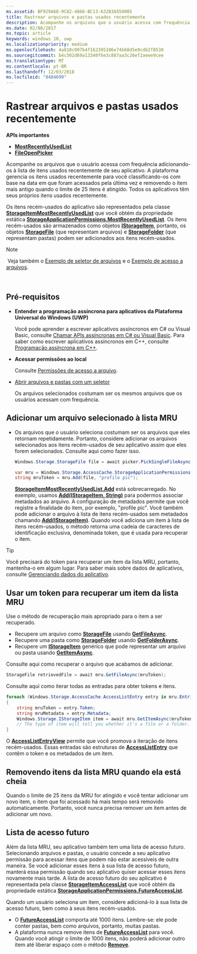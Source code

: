 ```yaml
---
ms.assetid: BF929A68-9C82-4866-BC13-A32B3A550005
title: Rastrear arquivos e pastas usados recentemente
description: Acompanhe os arquivos que o usuário acessa com frequência adicionando-os à lista de itens usados recentemente de seu aplicativo.
ms.date: 02/08/2017
ms.topic: article
keywords: windows 10, uwp
ms.localizationpriority: medium
ms.openlocfilehash: 4a810c097b4f162395106e74b68d5e9cdb2f8538
ms.sourcegitcommit: b4c502d69a13340f6e3c887aa3c26ef2aeee9cee
ms.translationtype: MT
ms.contentlocale: pt-BR
ms.lasthandoff: 12/03/2018
ms.locfileid: "8484699"
---
```

# <a name="track-recently-used-files-and-folders"></a>Rastrear arquivos e pastas usados recentemente

**APIs importantes**

- [**MostRecentlyUsedList**](https://msdn.microsoft.com/library/windows/apps/br207458)
- [**FileOpenPicker**](https://msdn.microsoft.com/library/windows/apps/hh738369)

Acompanhe os arquivos que o usuário acessa com frequência adicionando-os à lista de itens usados recentemente de seu aplicativo. A plataforma gerencia os itens usados recentemente para você classificando-os com base na data em que foram acessados pela última vez e removendo o item mais antigo quando o limite de 25 itens é atingido. Todos os aplicativos têm seus próprios itens usados recentemente.

Os itens recém-usados do aplicativo são representados pela classe [**StorageItemMostRecentlyUsedList**](https://msdn.microsoft.com/library/windows/apps/br207475) que você obtém da propriedade estática [**StorageApplicationPermissions.MostRecentlyUsedList**](https://msdn.microsoft.com/library/windows/apps/br207458). Os itens recém-usados são armazenados como objetos [**IStorageItem**](https://msdn.microsoft.com/library/windows/apps/br227129), portanto, os objetos [**StorageFile**](https://msdn.microsoft.com/library/windows/apps/br227171) (que representam arquivos) e [**StorageFolder**](https://msdn.microsoft.com/library/windows/apps/br227230) (que representam pastas) podem ser adicionados aos itens recém-usados.

> [!NOTE]
> Veja também o [Exemplo de seletor de arquivos](http://go.microsoft.com/fwlink/p/?linkid=619994) e o [Exemplo de acesso a arquivos](http://go.microsoft.com/fwlink/p/?linkid=619995).

 

## <a name="prerequisites"></a>Pré-requisitos

-   **Entender a programação assíncrona para aplicativos da Plataforma Universal do Windows (UWP)**

    Você pode aprender a escrever aplicativos assíncronos em C# ou Visual Basic, consulte [Chamar APIs assíncronas em C# ou Visual Basic](https://msdn.microsoft.com/library/windows/apps/mt187337). Para saber como escrever aplicativos assíncronos em C++, consulte [Programação assíncrona em C++](https://msdn.microsoft.com/library/windows/apps/mt187334).

-   **Acessar permissões ao local**

    Consulte [Permissões de acesso a arquivo](file-access-permissions.md).

-   [Abrir arquivos e pastas com um seletor](quickstart-using-file-and-folder-pickers.md)

    Os arquivos selecionados costumam ser os mesmos arquivos que os usuários acessam com frequência.

 ## <a name="add-a-picked-file-to-the-mru"></a>Adicionar um arquivo selecionado à lista MRU

-   Os arquivos que o usuário seleciona costumam ser os arquivos que eles retornam repetidamente. Portanto, considere adicionar os arquivos selecionados aos itens recém-usados de seu aplicativo assim que eles forem selecionados. Consulte aqui como fazer isso.

    ```cs
    Windows.Storage.StorageFile file = await picker.PickSingleFileAsync();

    var mru = Windows.Storage.AccessCache.StorageApplicationPermissions.MostRecentlyUsedList;
    string mruToken = mru.Add(file, "profile pic");
    ```

    [**StorageItemMostRecentlyUsedList.Add**](https://msdn.microsoft.com/library/windows/apps/br207476) está sobrecarregado. No exemplo, usamos [**Add(IStorageItem, String)**](https://msdn.microsoft.com/library/windows/apps/br207481) para podermos associar metadados ao arquivo. A configuração de metadados permite que você registre a finalidade do item, por exemplo, "profile pic". Você também pode adicionar o arquivo à lista de itens recém-usados sem metadados chamando [**Add(IStorageItem)**](https://msdn.microsoft.com/library/windows/apps/br207480). Quando você adiciona um item à lista de itens recém-usados, o método retorna uma cadeia de caracteres de identificação exclusiva, denominada token, que é usada para recuperar o item.

> [!TIP]
> Você precisará do token para recuperar um item da lista MRU, portanto, mantenha-o em algum lugar. Para saber mais sobre dados de aplicativos, consulte [Gerenciando dados do aplicativo](https://msdn.microsoft.com/library/windows/apps/hh465109).

## <a name="use-a-token-to-retrieve-an-item-from-the-mru"></a>Usar um token para recuperar um item da lista MRU

Use o método de recuperação mais apropriado para o item a ser recuperado.

-   Recupere um arquivo como [**StorageFile**](https://msdn.microsoft.com/library/windows/apps/br227171) usando [**GetFileAsync**](https://msdn.microsoft.com/library/windows/apps/br207486).
-   Recupere uma pasta como [**StorageFolder**](https://msdn.microsoft.com/library/windows/apps/br227230) usando [**GetFolderAsync**](https://msdn.microsoft.com/library/windows/apps/br207489).
-   Recupere um [**IStorageItem**](https://msdn.microsoft.com/library/windows/apps/br227129) genérico que pode representar um arquivo ou pasta usando [**GetItemAsync**](https://msdn.microsoft.com/library/windows/apps/br207492).

Consulte aqui como recuperar o arquivo que acabamos de adicionar.

```cs
StorageFile retrievedFile = await mru.GetFileAsync(mruToken);
```

Consulte aqui como iterar todas as entradas para obter tokens e itens.

```cs
foreach (Windows.Storage.AccessCache.AccessListEntry entry in mru.Entries)
{
    string mruToken = entry.Token;
    string mruMetadata = entry.Metadata;
    Windows.Storage.IStorageItem item = await mru.GetItemAsync(mruToken);
    // The type of item will tell you whether it's a file or a folder.
}
```

O [**AccessListEntryView**](https://msdn.microsoft.com/library/windows/apps/br227349) permite que você promova a iteração de itens recém-usados. Essas entradas são estruturas de [**AccessListEntry**](https://msdn.microsoft.com/library/windows/apps/br227348) que contêm o token e os metadados de um item.

## <a name="removing-items-from-the-mru-when-its-full"></a>Removendo itens da lista MRU quando ela está cheia

Quando o limite de 25 itens da MRU for atingido e você tentar adicionar um novo item, o item que foi acessado há mais tempo será removido automaticamente. Portanto, você nunca precisa remover um item antes de adicionar um novo.

## <a name="future-access-list"></a>Lista de acesso futuro

Além da lista MRU, seu aplicativo também tem uma lista de acesso futuro. Selecionando arquivos e pastas, o usuário concede a seu aplicativo permissão para acessar itens que podem não estar acessíveis de outra maneira. Se você adicionar esses itens à sua lista de acesso futuro, manterá essa permissão quando seu aplicativo quiser acessar esses itens novamente mais tarde. A lista de acesso futuro do seu aplicativo é representada pela classe [**StorageItemAccessList**](https://msdn.microsoft.com/library/windows/apps/br207459) que você obtém da propriedade estática [**StorageApplicationPermissions.FutureAccessList**](https://msdn.microsoft.com/library/windows/apps/br207457).

Quando um usuário seleciona um item, considere adicioná-lo à sua lista de acesso futuro, bem como à seus itens recém-usados.

-   O [**FutureAccessList**](https://msdn.microsoft.com/library/windows/apps/br207457) comporta até 1000 itens. Lembre-se: ele pode conter pastas, bem como arquivos, portanto, muitas pastas.
-   A plataforma nunca remove itens de [**FutureAccessList**](https://msdn.microsoft.com/library/windows/apps/br207457) para você. Quando você atingir o limite de 1000 itens, não poderá adicionar outro item até liberar espaço com o método [**Remove**](https://msdn.microsoft.com/library/windows/apps/br207497).
